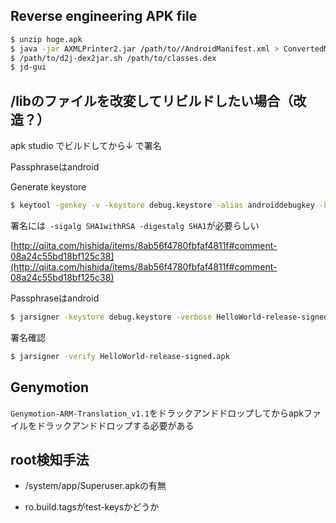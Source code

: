 ## Reverse engineering APK file
```sh
$ unzip hoge.apk
$ java -jar AXMLPrinter2.jar /path/to//AndroidManifest.xml > ConvertedManifest.xml
$ /path/to/d2j-dex2jar.sh /path/to/classes.dex
$ jd-gui
```

## /libのファイルを改変してリビルドしたい場合（改造？）

apk studio でビルドしてから↓ で署名

Passphraseはandroid

Generate keystore
```sh
$ keytool -genkey -v -keystore debug.keystore -alias androiddebugkey -keyalg RSA -validity 10000 -dname "CN=Android Debug,O=Android,C=US"
```

署名には` -sigalg SHA1withRSA -digestalg SHA1`が必要らしい

[http://qiita.com/hishida/items/8ab56f4780fbfaf4811f#comment-08a24c55bd18bf125c38](http://qiita.com/hishida/items/8ab56f4780fbfaf4811f#comment-08a24c55bd18bf125c38)

Passphraseはandroid

```sh
$ jarsigner -keystore debug.keystore -verbose HelloWorld-release-signed.apk androiddebugkey -sigalg SHA1withRSA -digestalg SHA1
```

署名確認
```sh
$ jarsigner -verify HelloWorld-release-signed.apk
```

## Genymotion
`Genymotion-ARM-Translation_v1.1`をドラックアンドドロップしてからapkファイルをドラックアンドドロップする必要がある

## root検知手法
- /system/app/Superuser.apkの有無

- ro.build.tagsがtest-keysかどうか
